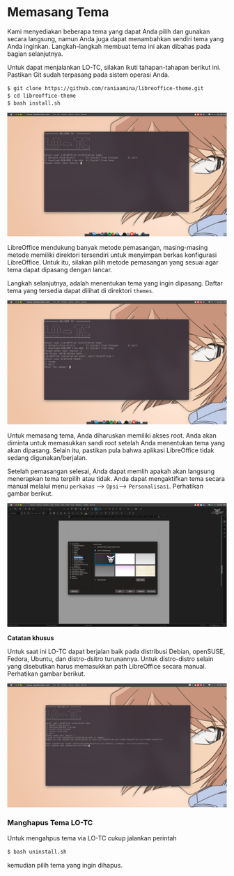 # Memasang Tema

Kami menyediakan beberapa tema yang dapat Anda pilih dan gunakan secara langsung, namun Anda juga dapat menambahkan sendiri tema yang Anda inginkan. Langkah-langkah membuat tema ini akan dibahas pada bagian selanjutnya.

Untuk dapat menjalankan LO-TC, silakan ikuti tahapan-tahapan berikut ini. Pastikan Git sudah terpasang pada sistem operasi Anda.

```bash
$ git clone https://github.com/raniaamina/libreoffice-theme.git
$ cd libreoffice-theme
$ bash install.sh
```

![Memilih Metode Pemasangan](../../../.gitbook/assets/img-1%20%281%29.png)

LibreOffice mendukung banyak metode pemasangan, masing-masing metode memiliki direktori tersendiri untuk menyimpan berkas konfigurasi LibreOffice. Untuk itu, silakan pilih metode pemasangan yang sesuai agar tema dapat dipasang dengan lancar.

Langkah selanjutnya, adalah menentukan tema yang ingin dipasang. Daftar tema yang tersedia dapat dilihat di direktori `themes`.

![Memilih Tema](../../../.gitbook/assets/img-2%20%281%29.png)

Untuk memasang tema, Anda diharuskan memiliki akses root. Anda akan diminta untuk memasukkan sandi root setelah Anda menentukan tema yang akan dipasang. Selain itu, pastikan pula bahwa aplikasi LibreOffice tidak sedang digunakan/berjalan.

Setelah pemasangan selesai, Anda dapat memlih apakah akan langsung menerapkan tema terpilih atau tidak. Anda dapat mengaktifkan tema secara manual melalui menu `perkakas` --&gt; `Opsi`--&gt; `Personalisasi`. Perhatikan gambar berikut.

![Aktivasi Manual](../../../.gitbook/assets/img-5%20%281%29.png)

**Catatan khusus**

Untuk saat ini LO-TC dapat berjalan baik pada distribusi Debian, openSUSE, Fedora, Ubuntu, dan distro-dsitro turunannya. Untuk distro-distro selain yang disebutkan harus memasukkan path LibreOffice secara manual. Perhatikan gambar berikut.

![Input Path Secara Manual](../../../.gitbook/assets/img-6.png)

### Manghapus Tema LO-TC

Untuk mengahpus tema via LO-TC cukup jalankan perintah

```bash
$ bash uninstall.sh
```

kemudian pilih tema yang ingin dihapus.

